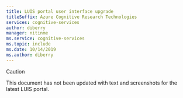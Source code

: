 ```yaml
---
title: LUIS portal user interface upgrade
titleSuffix: Azure Cognitive Research Technologies
services: cognitive-services
author: diberry
manager: nitinme
ms.service: cognitive-services
ms.topic: include 
ms.date: 10/14/2019
ms.author: diberry
---
```


> [!Caution]
> This document has not been updated with text and screenshots for the latest LUIS portal. 